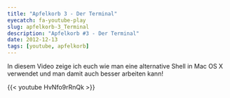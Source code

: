 ```yaml
---
title: "Apfelkorb 3 - Der Terminal"
eyecatch: fa-youtube-play
slug: apfelkorb-3_Terminal
description: "Apfelkorb #3 - Der Terminal"
date: 2012-12-13
tags: [youtube, apfelkorb]
---
```


In diesem Video zeige ich euch wie man eine alternative Shell in Mac OS X verwendet und man damit auch besser arbeiten kann!

{{< youtube HvNfo9rRnQk >}}
